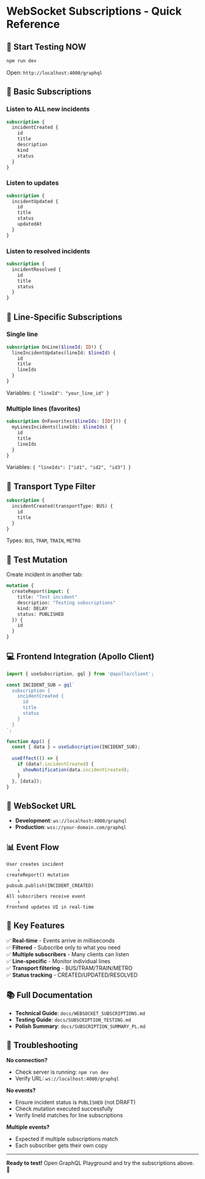 # WebSocket Subscriptions - Quick Reference

## 🚀 Start Testing NOW

```bash
npm run dev
```

Open: `http://localhost:4000/graphql`

## 📡 Basic Subscriptions

### Listen to ALL new incidents
```graphql
subscription {
  incidentCreated {
    id
    title
    description
    kind
    status
  }
}
```

### Listen to updates
```graphql
subscription {
  incidentUpdated {
    id
    title
    status
    updatedAt
  }
}
```

### Listen to resolved incidents
```graphql
subscription {
  incidentResolved {
    id
    title
    status
  }
}
```

## 🎯 Line-Specific Subscriptions

### Single line
```graphql
subscription OnLine($lineId: ID!) {
  lineIncidentUpdates(lineId: $lineId) {
    id
    title
    lineIds
  }
}
```
Variables: `{ "lineId": "your_line_id" }`

### Multiple lines (favorites)
```graphql
subscription OnFavorites($lineIds: [ID!]!) {
  myLinesIncidents(lineIds: $lineIds) {
    id
    title
    lineIds
  }
}
```
Variables: `{ "lineIds": ["id1", "id2", "id3"] }`

## 🚌 Transport Type Filter

```graphql
subscription {
  incidentCreated(transportType: BUS) {
    id
    title
  }
}
```

Types: `BUS`, `TRAM`, `TRAIN`, `METRO`

## 🧪 Test Mutation

Create incident in another tab:
```graphql
mutation {
  createReport(input: {
    title: "Test incident"
    description: "Testing subscriptions"
    kind: DELAY
    status: PUBLISHED
  }) {
    id
  }
}
```

## 💻 Frontend Integration (Apollo Client)

```typescript
import { useSubscription, gql } from '@apollo/client';

const INCIDENT_SUB = gql`
  subscription {
    incidentCreated {
      id
      title
      status
    }
  }
`;

function App() {
  const { data } = useSubscription(INCIDENT_SUB);
  
  useEffect(() => {
    if (data?.incidentCreated) {
      showNotification(data.incidentCreated);
    }
  }, [data]);
}
```

## 🔗 WebSocket URL

- **Development**: `ws://localhost:4000/graphql`
- **Production**: `wss://your-domain.com/graphql`

## 📊 Event Flow

```
User creates incident
    ↓
createReport() mutation
    ↓
pubsub.publish(INCIDENT_CREATED)
    ↓
All subscribers receive event
    ↓
Frontend updates UI in real-time
```

## 🔑 Key Features

✅ **Real-time** - Events arrive in milliseconds  
✅ **Filtered** - Subscribe only to what you need  
✅ **Multiple subscribers** - Many clients can listen  
✅ **Line-specific** - Monitor individual lines  
✅ **Transport filtering** - BUS/TRAM/TRAIN/METRO  
✅ **Status tracking** - CREATED/UPDATED/RESOLVED  

## 📚 Full Documentation

- **Technical Guide**: `docs/WEBSOCKET_SUBSCRIPTIONS.md`
- **Testing Guide**: `docs/SUBSCRIPTION_TESTING.md`
- **Polish Summary**: `docs/SUBSCRIPTION_SUMMARY_PL.md`

## 🐛 Troubleshooting

**No connection?**
- Check server is running: `npm run dev`
- Verify URL: `ws://localhost:4000/graphql`

**No events?**
- Ensure incident status is `PUBLISHED` (not DRAFT)
- Check mutation executed successfully
- Verify lineId matches for line subscriptions

**Multiple events?**
- Expected if multiple subscriptions match
- Each subscriber gets their own copy

---

**Ready to test!** Open GraphQL Playground and try the subscriptions above. 🎉
